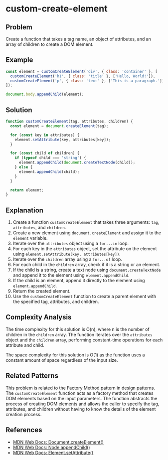 # custom-create-element

## Problem

Create a function that takes a tag name, an object of attributes, and an array of children to create a DOM element.

## Example

```javascript
const element = customCreateElement('div', { class: 'container' }, [
  customCreateElement('h1', { class: 'title' }, ['Hello, World!']),
  customCreateElement('p', { class: 'text' }, ['This is a paragraph.']),
]);

document.body.appendChild(element);
```

## Solution

```javascript
function customCreateElement(tag, attributes, children) {
  const element = document.createElement(tag);

  for (const key in attributes) {
    element.setAttribute(key, attributes[key]);
  }

  for (const child of children) {
    if (typeof child === 'string') {
      element.appendChild(document.createTextNode(child));
    } else {
      element.appendChild(child);
    }
  }

  return element;
}
```

## Explanation

1. Create a function `customCreateElement` that takes three arguments: `tag`, `attributes`, and `children`.
2. Create a new element using `document.createElement` and assign it to the `element` variable.
3. Iterate over the `attributes` object using a `for...in` loop.
4. For each key in the `attributes` object, set the attribute on the element using `element.setAttribute(key, attributes[key])`.
5. Iterate over the `children` array using a `for...of` loop.
6. For each child in the `children` array, check if it is a string or an element.
7. If the child is a string, create a text node using `document.createTextNode` and append it to the element using `element.appendChild`.
8. If the child is an element, append it directly to the element using `element.appendChild`.
9. Return the created element.
10. Use the `customCreateElement` function to create a parent element with the specified tag, attributes, and children.

## Complexity Analysis

The time complexity for this solution is O(n), where n is the number of children in the `children` array. The function iterates over the `attributes` object and the `children` array, performing constant-time operations for each attribute and child.

The space complexity for this solution is O(1) as the function uses a constant amount of space regardless of the input size.

## Related Patterns

This problem is related to the Factory Method pattern in design patterns. The `customCreateElement` function acts as a factory method that creates DOM elements based on the input parameters. The function abstracts the process of creating DOM elements and allows the caller to specify the tag, attributes, and children without having to know the details of the element creation process.

## References

- [MDN Web Docs: Document.createElement()](https://developer.mozilla.org/en-US/docs/Web/API/Document/createElement)
- [MDN Web Docs: Node.appendChild()](https://developer.mozilla.org/en-US/docs/Web/API/Node/appendChild)
- [MDN Web Docs: Element.setAttribute()](https://developer.mozilla.org/en-US/docs/Web/API/Element/setAttribute)
